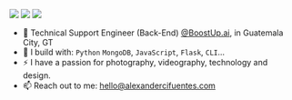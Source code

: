 [<img src="https://img.shields.io/badge/github-%2312100E.svg?&style=for-the-badge&logo=github&logoColor=white&color=black" />](https://github.com/aleexcif)
[<img src="https://img.shields.io/badge/instagram-%2312100E.svg?&style=for-the-badge&logo=instagram&color=405DE6" />](https://instagram.com/aleexcif) 
[<img src="https://img.shields.io/badge/linkedin-%230077B5.svg?&style=for-the-badge&logo=linkedin&logoColor=white" />](https://www.linkedin.com/in/aleexcif/)

- 🏢 Technical Support Engineer (Back-End) [@BoostUp.ai](https://www.boostup.ai/), in Guatemala City, GT
- 🧰 I build with: `Python` `MongoDB`, `JavaScript`, `Flask`, `CLI`...
- ⚡ I have a passion for photography, videography, technology and design.
- 📫 Reach out to me: hello@alexandercifuentes.com

